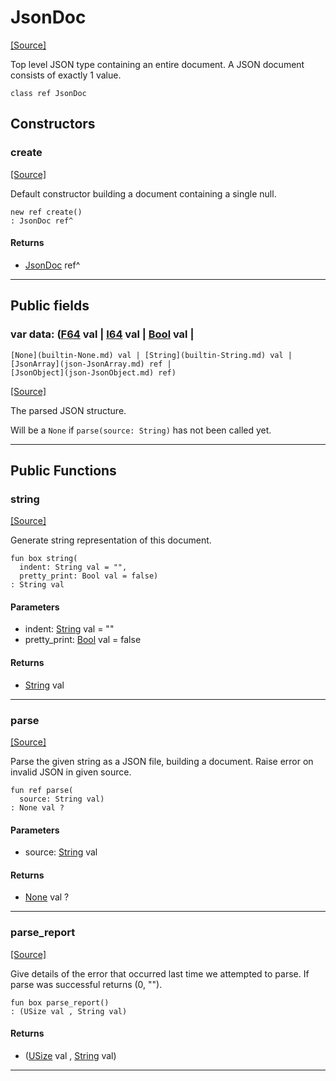 # JsonDoc
<span class="source-link">[[Source]](src/json/json_doc.md#L4)</span>

Top level JSON type containing an entire document.
A JSON document consists of exactly 1 value.


```pony
class ref JsonDoc
```

## Constructors

### create
<span class="source-link">[[Source]](src/json/json_doc.md#L24)</span>


Default constructor building a document containing a single null.


```pony
new ref create()
: JsonDoc ref^
```

#### Returns

* [JsonDoc](json-JsonDoc.md) ref^

---

## Public fields

### var data: ([F64](builtin-F64.md) val | [I64](builtin-I64.md) val | [Bool](builtin-Bool.md) val | 
    [None](builtin-None.md) val | [String](builtin-String.md) val | [JsonArray](json-JsonArray.md) ref | 
    [JsonObject](json-JsonObject.md) ref)
<span class="source-link">[[Source]](src/json/json_doc.md#L9)</span>

The parsed JSON structure.

Will be a `None` if `parse(source: String)` has not been called yet.




---

## Public Functions

### string
<span class="source-link">[[Source]](src/json/json_doc.md#L30)</span>


Generate string representation of this document.


```pony
fun box string(
  indent: String val = "",
  pretty_print: Bool val = false)
: String val
```
#### Parameters

*   indent: [String](builtin-String.md) val = ""
*   pretty_print: [Bool](builtin-Bool.md) val = false

#### Returns

* [String](builtin-String.md) val

---

### parse
<span class="source-link">[[Source]](src/json/json_doc.md#L40)</span>


Parse the given string as a JSON file, building a document.
Raise error on invalid JSON in given source.


```pony
fun ref parse(
  source: String val)
: None val ?
```
#### Parameters

*   source: [String](builtin-String.md) val

#### Returns

* [None](builtin-None.md) val ?

---

### parse_report
<span class="source-link">[[Source]](src/json/json_doc.md#L62)</span>


Give details of the error that occurred last time we attempted to parse.
If parse was successful returns (0, "").


```pony
fun box parse_report()
: (USize val , String val)
```

#### Returns

* ([USize](builtin-USize.md) val , [String](builtin-String.md) val)

---

